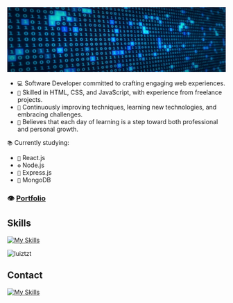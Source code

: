 <img src="./imgs/code_background.jpg" height=150 width=100%>

- <code>💻</code> Software Developer committed to crafting engaging web experiences.
- <code>🎨</code> Skilled in HTML, CSS, and JavaScript, with experience from freelance projects.
- <code>🚀</code> Continuously improving techniques, learning new technologies, and embracing challenges.
- <code>🌱</code> Believes that each day of learning is a step toward both professional and personal growth.

<code>📚</code> Currently studying: 
- <code>🌟</code> React.js
- <code>⚙️</code> Node.js
- <code>🚀</code> Express.js
- <code>🍃</code> MongoDB


<h3>👁️ <a href="https://luiztozati-portfolio.vercel.app/">Portfolio</a></h3>

## Skills

[![My Skills](https://skillicons.dev/icons?i=html,css,js,react,nodejs,express,mongodb,redux,vite,git,java,spring,mysql,linux)](#)

<img src="https://github-readme-stats.vercel.app/api/top-langs?username=luiztzt&show_icons=true&locale=en&layout=compact" alt="luiztzt" />

## Contact
[![My Skills](https://skillicons.dev/icons?i=linkedin)](https://www.linkedin.com/in/luiz-tozati/)

